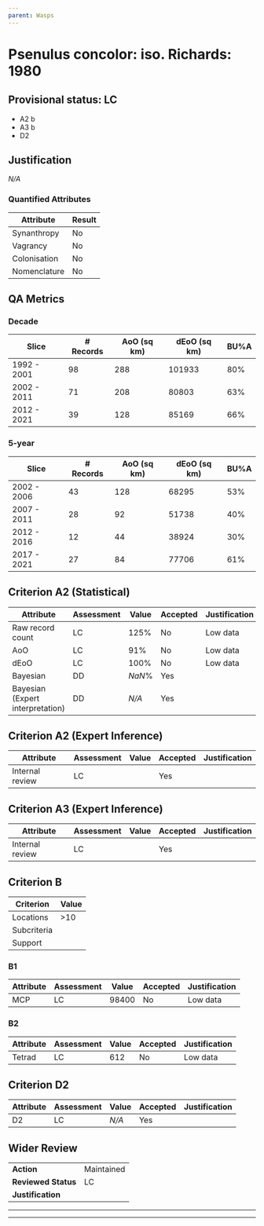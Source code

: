 ```yaml
---
parent: Wasps
---
```

# Psenulus concolor: iso. Richards: 1980
## Provisional status: LC
- A2 b
- A3 b
- D2

## Justification
*N/A*
### Quantified Attributes
|Attribute|Result|
|---|---|
|Synanthropy|No|
|Vagrancy|No|
|Colonisation|No|
|Nomenclature|No|
## QA Metrics
### Decade
| Slice | # Records | AoO (sq km) | dEoO (sq km) |BU%A |
|---|---|---|---|---|
|1992 - 2001|98|288|101933|80%|
|2002 - 2011|71|208|80803|63%|
|2012 - 2021|39|128|85169|66%|
### 5-year
| Slice | # Records | AoO (sq km) | dEoO (sq km) |BU%A |
|---|---|---|---|---|
|2002 - 2006|43|128|68295|53%|
|2007 - 2011|28|92|51738|40%|
|2012 - 2016|12|44|38924|30%|
|2017 - 2021|27|84|77706|61%|
## Criterion A2 (Statistical)
|Attribute|Assessment|Value|Accepted|Justification
|---|---|---|---|---|
|Raw record count|LC|125%|No|Low data|
|AoO|LC|91%|No|Low data|
|dEoO|LC|100%|No|Low data|
|Bayesian|DD|*NaN*%|Yes||
|Bayesian (Expert interpretation)|DD|*N/A*|Yes||
## Criterion A2 (Expert Inference)
|Attribute|Assessment|Value|Accepted|Justification
|---|---|---|---|---|
|Internal review|LC||Yes||
## Criterion A3 (Expert Inference)
|Attribute|Assessment|Value|Accepted|Justification
|---|---|---|---|---|
|Internal review|LC||Yes||
## Criterion B
|Criterion| Value|
|---|---|
|Locations|>10|
|Subcriteria||
|Support||
### B1
|Attribute|Assessment|Value|Accepted|Justification
|---|---|---|---|---|
|MCP|LC|98400|No|Low data|
### B2
|Attribute|Assessment|Value|Accepted|Justification
|---|---|---|---|---|
|Tetrad|LC|612|No|Low data|
## Criterion D2
|Attribute|Assessment|Value|Accepted|Justification
|---|---|---|---|---|
|D2|LC|*N/A*|Yes||
## Wider Review
|  |  |
|---|---|
|**Action**|Maintained|
|**Reviewed Status**|LC|
|**Justification**||
---
 ---
 <br><br>
 
